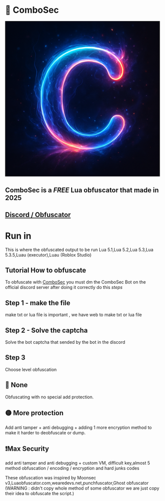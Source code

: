 # 📜 ComboSec
[![Discord](https://raw.githubusercontent.com/combosec/lua-obfuscator/refs/heads/main/7c4d4553-774a-4250-a28e-6d255a423556.png)]([https://discord.gg/6cpCsgRctM](https://raw.githubusercontent.com/combosec/lua-obfuscator/refs/heads/main/7c4d4553-774a-4250-a28e-6d255a423556.png))
## ComboSec is a *FREE* Lua obfuscator that made in 2025

## [Discord / Obfuscator](https://discord.gg/U8h4d4Rf64)

# Run in
This is where the obfuscated output to be run
Lua 5.1,Lua 5.2,Lua 5.3,Lua 5.3.5,Luau (executor),Luau (Roblox Studio) 


## Tutorial How to obfuscate
To obfuscate with [ComboSec](https://discord.gg/6cpCsgRctM) you must dm the ComboSec Bot on the official discord server after doing it correctly do this *steps*

## Step 1 - make the file
make txt or lua file is important , we have web to make txt or lua file

## Step 2 - Solve the captcha
Solve the bot captcha that sended by the bot in the discord

## Step 3
Choose level obfuscation
## 🚫 None
Obfuscating with no special add protection. 
## 🟡 More protection
Add anti tamper + anti debugging + adding 1 more encryption method to make it harder to deobfuscate or dump.
## ❗Max Security
add anti tamper and anti debugging + custom VM, difficult key,almost 5 method obfuscation / encoding / encryption and hard junks codes

These obfuscation was inspired by
Moonsec v3,Luaobfuscator.com,wearedevs.net,punchfuscator,Ghost obfuscator (WARNING : didn't copy whole method of some obfuscator we are just copy their idea to obfuscate the script.)
